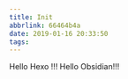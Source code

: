 ```yaml
---
title: Init
abbrlink: 66464b4a
date: 2019-01-16 20:33:50
tags:
---
```

Hello Hexo !!!
Hello Obsidian!!!
















